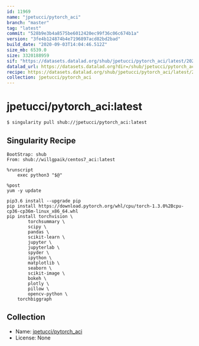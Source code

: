 ```yaml
---
id: 11969
name: "jpetucci/pytorch_aci"
branch: "master"
tag: "latest"
commit: "528b9e3b4a8575be6012420ec99f36c06c674b1a"
version: "3fe4b124874b4e7196897acd82bd2bad"
build_date: "2020-09-03T14:04:46.512Z"
size_mb: 6539.0
size: 3320188959
sif: "https://datasets.datalad.org/shub/jpetucci/pytorch_aci/latest/2020-09-03-528b9e3b-3fe4b124/3fe4b124874b4e7196897acd82bd2bad.sif"
datalad_url: https://datasets.datalad.org?dir=/shub/jpetucci/pytorch_aci/latest/2020-09-03-528b9e3b-3fe4b124/
recipe: https://datasets.datalad.org/shub/jpetucci/pytorch_aci/latest/2020-09-03-528b9e3b-3fe4b124/Singularity
collection: jpetucci/pytorch_aci
---
```


# jpetucci/pytorch_aci:latest

```bash
$ singularity pull shub://jpetucci/pytorch_aci:latest
```

## Singularity Recipe

```singularity
BootStrap: shub
From: shub://willgpaik/centos7_aci:latest

%runscript
    exec python3 "$@"

%post
yum -y update

pip3.6 install --upgrade pip
pip install https://download.pytorch.org/whl/cpu/torch-1.3.0%2Bcpu-cp36-cp36m-linux_x86_64.whl
pip install torchvision \
        torchsummary \
        scipy \
        pandas \
        scikit-learn \
        jupyter \
        jupyterlab \
        spyder \
        ipython \
        matplotlib \
        seaborn \
        scikit-image \
        bokeh \
        plotly \
        pillow \
        opencv-python \
	torchbiggraph
```

## Collection

 - Name: [jpetucci/pytorch_aci](https://github.com/jpetucci/pytorch_aci)
 - License: None

